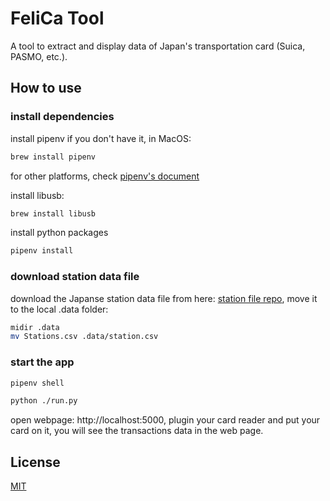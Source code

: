# FeliCa Tool

A tool to extract and display data of Japan's transportation card (Suica, PASMO, etc.).

## How to use

### install dependencies

install pipenv if you don't have it, in MacOS:
```bash
brew install pipenv
```

for other platforms, check [pipenv's document](https://github.com/pypa/pipenv#installation)

install libusb:
```bash
brew install libusb
```

install python packages
```bash
pipenv install
```

### download station data file

download the Japanse station data file from here: [station file repo](), move it to the local .data folder:
```bash
midir .data
mv Stations.csv .data/station.csv
```

### start the app

```bash
pipenv shell

python ./run.py
```

open webpage: http://localhost:5000, plugin your card reader and put your card on it, you will see the transactions
data in the web page.

## License

[MIT](LICENSE)
